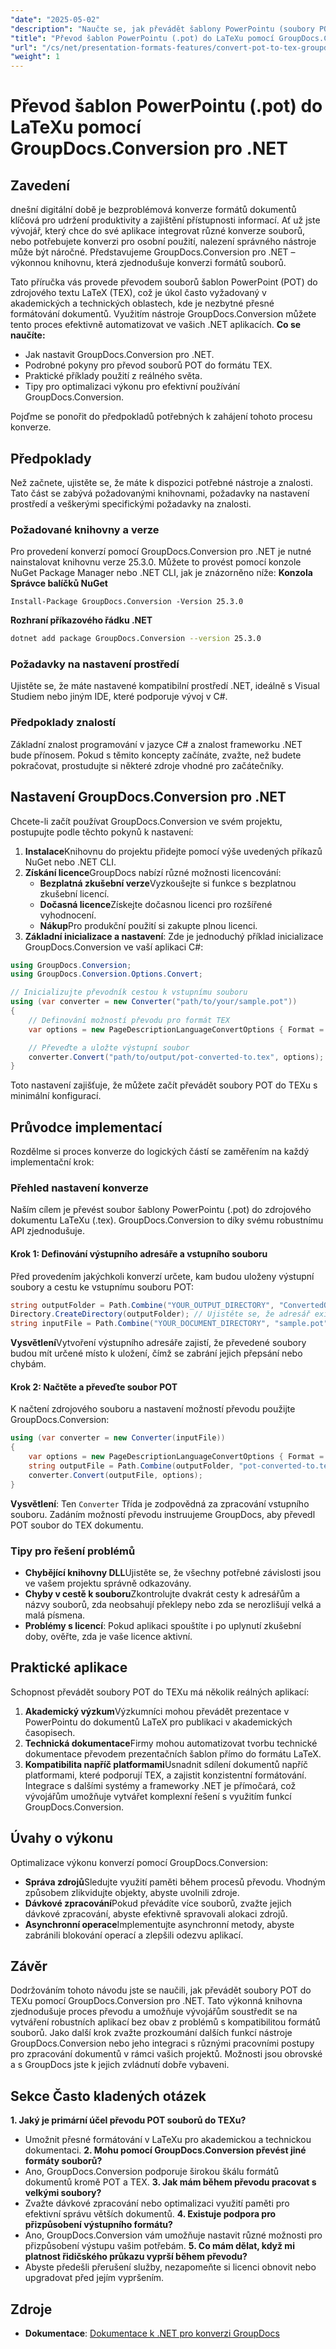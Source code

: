 ```yaml
---
"date": "2025-05-02"
"description": "Naučte se, jak převádět šablony PowerPointu (soubory POT) do dokumentů LaTeX pomocí nástroje GroupDocs.Conversion pro .NET, což zefektivňuje formátování akademických a technických dokumentů."
"title": "Převod šablon PowerPointu (.pot) do LaTeXu pomocí GroupDocs.Conversion pro .NET"
"url": "/cs/net/presentation-formats-features/convert-pot-to-tex-groupdocs-net/"
"weight": 1
---
```


# Převod šablon PowerPointu (.pot) do LaTeXu pomocí GroupDocs.Conversion pro .NET
## Zavedení
dnešní digitální době je bezproblémová konverze formátů dokumentů klíčová pro udržení produktivity a zajištění přístupnosti informací. Ať už jste vývojář, který chce do své aplikace integrovat různé konverze souborů, nebo potřebujete konverzi pro osobní použití, nalezení správného nástroje může být náročné. Představujeme GroupDocs.Conversion pro .NET – výkonnou knihovnu, která zjednodušuje konverzi formátů souborů.

Tato příručka vás provede převodem souborů šablon PowerPoint (POT) do zdrojového textu LaTeX (TEX), což je úkol často vyžadovaný v akademických a technických oblastech, kde je nezbytné přesné formátování dokumentů. Využitím nástroje GroupDocs.Conversion můžete tento proces efektivně automatizovat ve vašich .NET aplikacích.
**Co se naučíte:**
- Jak nastavit GroupDocs.Conversion pro .NET.
- Podrobné pokyny pro převod souborů POT do formátu TEX.
- Praktické příklady použití z reálného světa.
- Tipy pro optimalizaci výkonu pro efektivní používání GroupDocs.Conversion.

Pojďme se ponořit do předpokladů potřebných k zahájení tohoto procesu konverze.
## Předpoklady
Než začnete, ujistěte se, že máte k dispozici potřebné nástroje a znalosti. Tato část se zabývá požadovanými knihovnami, požadavky na nastavení prostředí a veškerými specifickými požadavky na znalosti.
### Požadované knihovny a verze
Pro provedení konverzí pomocí GroupDocs.Conversion pro .NET je nutné nainstalovat knihovnu verze 25.3.0. Můžete to provést pomocí konzole NuGet Package Manager nebo .NET CLI, jak je znázorněno níže:
**Konzola Správce balíčků NuGet**
```shell
Install-Package GroupDocs.Conversion -Version 25.3.0
```
**Rozhraní příkazového řádku .NET**
```bash
dotnet add package GroupDocs.Conversion --version 25.3.0
```
### Požadavky na nastavení prostředí
Ujistěte se, že máte nastavené kompatibilní prostředí .NET, ideálně s Visual Studiem nebo jiným IDE, které podporuje vývoj v C#.
### Předpoklady znalostí
Základní znalost programování v jazyce C# a znalost frameworku .NET bude přínosem. Pokud s těmito koncepty začínáte, zvažte, než budete pokračovat, prostudujte si některé zdroje vhodné pro začátečníky.
## Nastavení GroupDocs.Conversion pro .NET
Chcete-li začít používat GroupDocs.Conversion ve svém projektu, postupujte podle těchto pokynů k nastavení:
1. **Instalace**Knihovnu do projektu přidejte pomocí výše uvedených příkazů NuGet nebo .NET CLI.
2. **Získání licence**GroupDocs nabízí různé možnosti licencování:
   - **Bezplatná zkušební verze**Vyzkoušejte si funkce s bezplatnou zkušební licencí.
   - **Dočasná licence**Získejte dočasnou licenci pro rozšířené vyhodnocení.
   - **Nákup**Pro produkční použití si zakupte plnou licenci.
3. **Základní inicializace a nastavení**:
   Zde je jednoduchý příklad inicializace GroupDocs.Conversion ve vaší aplikaci C#:
```csharp
using GroupDocs.Conversion;
using GroupDocs.Conversion.Options.Convert;

// Inicializujte převodník cestou k vstupnímu souboru
using (var converter = new Converter("path/to/your/sample.pot"))
{
    // Definování možností převodu pro formát TEX
    var options = new PageDescriptionLanguageConvertOptions { Format = PageDescriptionLanguageFileType.Tex };

    // Převeďte a uložte výstupní soubor
    converter.Convert("path/to/output/pot-converted-to.tex", options);
}
```
Toto nastavení zajišťuje, že můžete začít převádět soubory POT do TEXu s minimální konfigurací.
## Průvodce implementací
Rozdělme si proces konverze do logických částí se zaměřením na každý implementační krok:
### Přehled nastavení konverze
Naším cílem je převést soubor šablony PowerPointu (.pot) do zdrojového dokumentu LaTeXu (.tex). GroupDocs.Conversion to díky svému robustnímu API zjednodušuje.
#### Krok 1: Definování výstupního adresáře a vstupního souboru
Před provedením jakýchkoli konverzí určete, kam budou uloženy výstupní soubory a cestu ke vstupnímu souboru POT:
```csharp
string outputFolder = Path.Combine("YOUR_OUTPUT_DIRECTORY", "ConvertedOutput");
Directory.CreateDirectory(outputFolder); // Ujistěte se, že adresář existuje.
string inputFile = Path.Combine("YOUR_DOCUMENT_DIRECTORY", "sample.pot"); 
```
**Vysvětlení**Vytvoření výstupního adresáře zajistí, že převedené soubory budou mít určené místo k uložení, čímž se zabrání jejich přepsání nebo chybám.
#### Krok 2: Načtěte a převeďte soubor POT
K načtení zdrojového souboru a nastavení možností převodu použijte GroupDocs.Conversion:
```csharp
using (var converter = new Converter(inputFile))
{
    var options = new PageDescriptionLanguageConvertOptions { Format = PageDescriptionLanguageFileType.Tex };
    string outputFile = Path.Combine(outputFolder, "pot-converted-to.tex");
    converter.Convert(outputFile, options);
}
```
**Vysvětlení**: Ten `Converter` Třída je zodpovědná za zpracování vstupního souboru. Zadáním možností převodu instruujeme GroupDocs, aby převedl POT soubor do TEX dokumentu.
### Tipy pro řešení problémů
- **Chybějící knihovny DLL**Ujistěte se, že všechny potřebné závislosti jsou ve vašem projektu správně odkazovány.
- **Chyby v cestě k souboru**Zkontrolujte dvakrát cesty k adresářům a názvy souborů, zda neobsahují překlepy nebo zda se nerozlišují velká a malá písmena.
- **Problémy s licencí**: Pokud aplikaci spouštíte i po uplynutí zkušební doby, ověřte, zda je vaše licence aktivní.
## Praktické aplikace
Schopnost převádět soubory POT do TEXu má několik reálných aplikací:
1. **Akademický výzkum**Výzkumníci mohou převádět prezentace v PowerPointu do dokumentů LaTeX pro publikaci v akademických časopisech.
2. **Technická dokumentace**Firmy mohou automatizovat tvorbu technické dokumentace převodem prezentačních šablon přímo do formátu LaTeX.
3. **Kompatibilita napříč platformami**Usnadnit sdílení dokumentů napříč platformami, které podporují TEX, a zajistit konzistentní formátování.
Integrace s dalšími systémy a frameworky .NET je přímočará, což vývojářům umožňuje vytvářet komplexní řešení s využitím funkcí GroupDocs.Conversion.
## Úvahy o výkonu
Optimalizace výkonu konverzí pomocí GroupDocs.Conversion:
- **Správa zdrojů**Sledujte využití paměti během procesů převodu. Vhodným způsobem zlikvidujte objekty, abyste uvolnili zdroje.
- **Dávkové zpracování**Pokud převádíte více souborů, zvažte jejich dávkové zpracování, abyste efektivně spravovali alokaci zdrojů.
- **Asynchronní operace**Implementujte asynchronní metody, abyste zabránili blokování operací a zlepšili odezvu aplikací.
## Závěr
Dodržováním tohoto návodu jste se naučili, jak převádět soubory POT do TEXu pomocí GroupDocs.Conversion pro .NET. Tato výkonná knihovna zjednodušuje proces převodu a umožňuje vývojářům soustředit se na vytváření robustních aplikací bez obav z problémů s kompatibilitou formátů souborů.
Jako další krok zvažte prozkoumání dalších funkcí nástroje GroupDocs.Conversion nebo jeho integraci s různými pracovními postupy pro zpracování dokumentů v rámci vašich projektů. Možnosti jsou obrovské a s GroupDocs jste k jejich zvládnutí dobře vybaveni.
## Sekce Často kladených otázek
**1. Jaký je primární účel převodu POT souborů do TEXu?**
   - Umožnit přesné formátování v LaTeXu pro akademickou a technickou dokumentaci.
**2. Mohu pomocí GroupDocs.Conversion převést jiné formáty souborů?**
   - Ano, GroupDocs.Conversion podporuje širokou škálu formátů dokumentů kromě POT a TEX.
**3. Jak mám během převodu pracovat s velkými soubory?**
   - Zvažte dávkové zpracování nebo optimalizaci využití paměti pro efektivní správu větších dokumentů.
**4. Existuje podpora pro přizpůsobení výstupního formátu?**
   - Ano, GroupDocs.Conversion vám umožňuje nastavit různé možnosti pro přizpůsobení výstupu vašim potřebám.
**5. Co mám dělat, když mi platnost řidičského průkazu vyprší během převodu?**
   - Abyste předešli přerušení služby, nezapomeňte si licenci obnovit nebo upgradovat před jejím vypršením.
## Zdroje
- **Dokumentace**: [Dokumentace k .NET pro konverzi GroupDocs](https://docs.groupdocs.com/conversion/net/)